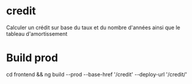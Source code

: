 # credit
Calculer un crédit sur base du taux et du nombre d'années ainsi que le tableau d'amortissement

# Build prod 
cd frontend && ng build --prod --base-href '/credit' --deploy-url '/credit/'